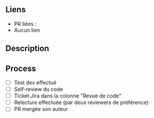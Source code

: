 <!--  Titre de la PR :
      Le format suivant doit être respecté : <type>(<jira>): <description courte>
      Le type corresond au type de ticket Jira : fix, feat, chore, etc. (https://www.conventionalcommits.org/en/v1.0.0/#summary)
      Exemple : `bug(M16AA1-1111): Sortie des truies de la bande après sevrage ̀
-->

## Liens
- PR liées :
- Aucun lien

## Description

<!-- 
## Screenshots 
-->

## Process
- [ ] Test dev effectué
- [ ] Self-review du code
- [ ] Ticket Jira dans la colonne "Revue de code"
- [ ] Relecture effectuée (par deux reviewers de préférence)
- [ ] PR mergée son auteur
